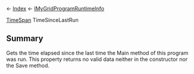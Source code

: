 ← [Index](Api-Index) ← [IMyGridProgramRuntimeInfo](Sandbox.ModAPI.Ingame.IMyGridProgramRuntimeInfo)

[TimeSpan](System.TimeSpan) TimeSinceLastRun

## Summary

Gets the time elapsed since the last time the Main method of this program was run. This property returns no valid data neither in the constructor nor the Save method.

